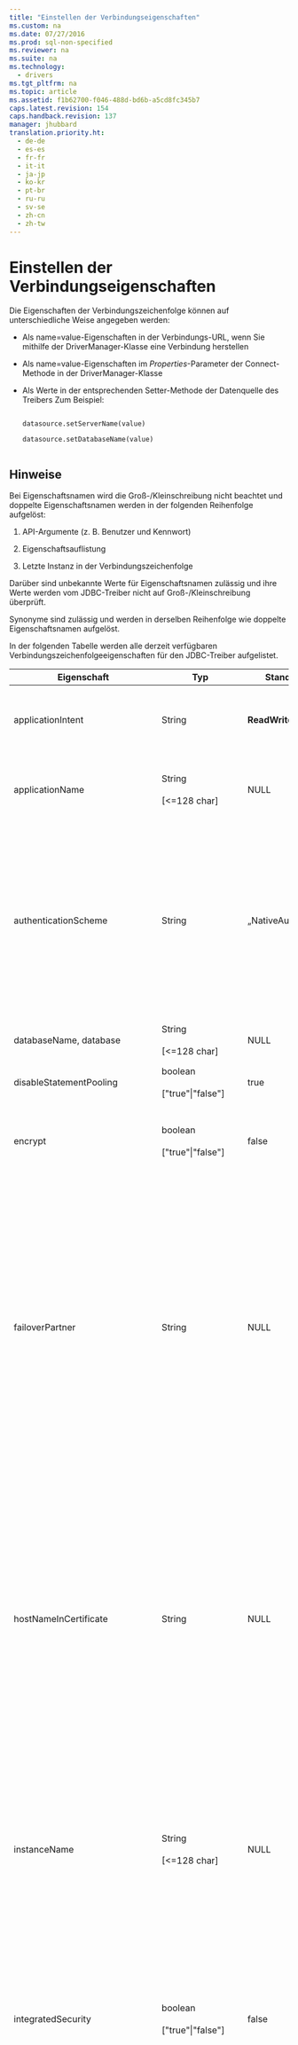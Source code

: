 ```yaml
---
title: "Einstellen der Verbindungseigenschaften"
ms.custom: na
ms.date: 07/27/2016
ms.prod: sql-non-specified
ms.reviewer: na
ms.suite: na
ms.technology: 
  - drivers
ms.tgt_pltfrm: na
ms.topic: article
ms.assetid: f1b62700-f046-488d-bd6b-a5cd8fc345b7
caps.latest.revision: 154
caps.handback.revision: 137
manager: jhubbard
translation.priority.ht: 
  - de-de
  - es-es
  - fr-fr
  - it-it
  - ja-jp
  - ko-kr
  - pt-br
  - ru-ru
  - sv-se
  - zh-cn
  - zh-tw
---
```

# Einstellen der Verbindungseigenschaften
  Die Eigenschaften der Verbindungszeichenfolge können auf unterschiedliche Weise angegeben werden:  
  
-   Als name\=value\-Eigenschaften in der Verbindungs\-URL, wenn Sie mithilfe der DriverManager\-Klasse eine Verbindung herstellen  
  
-   Als name\=value\-Eigenschaften im *Properties*\-Parameter der Connect\-Methode in der DriverManager\-Klasse  
  
-   Als Werte in der entsprechenden Setter\-Methode der Datenquelle des Treibers Zum Beispiel:  
  
    ```  
  
    datasource.setServerName(value)  
  
    datasource.setDatabaseName(value)  
  
    ```  
  
## Hinweise  
 Bei Eigenschaftsnamen wird die Groß\-\/Kleinschreibung nicht beachtet und doppelte Eigenschaftsnamen werden in der folgenden Reihenfolge aufgelöst:  
  
1.  API\-Argumente \(z. B. Benutzer und Kennwort\)  
  
2.  Eigenschaftsauflistung  
  
3.  Letzte Instanz in der Verbindungszeichenfolge  
  
 Darüber sind unbekannte Werte für Eigenschaftsnamen zulässig und ihre Werte werden vom JDBC\-Treiber nicht auf Groß\-\/Kleinschreibung überprüft.  
  
 Synonyme sind zulässig und werden in derselben Reihenfolge wie doppelte Eigenschaftsnamen aufgelöst.  
  
 In der folgenden Tabelle werden alle derzeit verfügbaren Verbindungszeichenfolgeeigenschaften für den JDBC\-Treiber aufgelistet.  
  
|Eigenschaft|Typ|Standardwert|Beschreibung|  
|-----------------|---------|------------------|------------------|  
|applicationIntent|String|**ReadWrite**|Deklariert den Arbeitsauslastungstyp der Anwendung beim Herstellen einer Verbindung mit einem Server. Mögliche Werte sind **ReadOnly** und **ReadWrite**. Weitere Informationen finden Sie unter [JDBC Driver-Unterstützung für hohe Verfügbarkeit, Notfallwiederherstellung](../content/JDBC-Driver-Support-for-High-Availability--Disaster-Recovery.md).|  
|applicationName|String<br /><br /> \[\<\=128 char\]|NULL|Der Anwendungsname oder „[!INCLUDE[jdbcNoVersion](../content/includes/jdbcNoVersion_md.md)]“, wenn kein Name angegeben ist. Wird verwendet, um die jeweilige Anwendung in verschiedenen [!INCLUDE[ssNoVersion](../content/includes/ssNoVersion_md.md)]\-Profilerstellungs\- und Protokollierungstools zu identifizieren.|  
|authenticationScheme|String|„NativeAuthentication“|Gibt an, welche Art der integrierten Sicherheit von der Anwendung verwendet werden soll. Mögliche Werte sind **JavaKerberos** sowie der Standardwert **NativeAuthentication**.<br /><br /> Bei der Verwendung von **authenticationScheme\=JavaKerberos** müssen Sie den vollständig qualifizierten Domänennamen \(FQDN\) in der **serverName**\- oder **serverSpn**\-Eigenschaft angeben. Andernfalls tritt ein Fehler auf \(Server wurde in Kerberos\-Datenbank nicht gefunden\).<br /><br /> Weitere Informationen zur Verwendung von **authenticationScheme** finden Sie unter [Herstellen von Verbindungen mit SQL Server mit der integrierten Kerberos-Authentifizierung](../content/Using-Kerberos-Integrated-Authentication-to-Connect-to-SQL-Server.md).|  
|databaseName, database|String<br /><br /> \[\<\=128 char\]|NULL|Der Name der Datenbank, zu der eine Verbindung hergestellt werden soll. Ohne Angabe wird eine Verbindung zur Standarddatenbank hergestellt.|  
|disableStatementPooling|boolean<br /><br /> \["true"&#124;"false"\]|true|Nur der Wert „true“ wird derzeit unterstützt. Wenn „false“ eingestellt ist, wird eine Ausnahme ausgegeben.|  
|encrypt|boolean<br /><br /> \["true"&#124;"false"\]|false|Legen Sie „true“ fest, um anzugeben, dass [!INCLUDE[ssNoVersion](../content/includes/ssNoVersion_md.md)] die Secure Sockets Layer \(SSL\)\-Verschlüsselung für alle Daten verwendet, die zwischen dem Client und dem Server hin\- und hergesendet werden, wenn auf dem Server ein Zertifikat installiert ist. Der Standardwert ist false.|  
|failoverPartner|String|NULL|Der Name des Failoverservers, der für die Konfiguration der Datenbankspiegelung verwendet werden soll. Diese Eigenschaft wird für einen anfänglichen Verbindungsfehler mit dem Prinzipalserver verwendet. Nachdem Sie die erste Verbindung hergestellt haben, wird diese Eigenschaft ignoriert. Muss in Verbindung mit der databaseName\-Eigenschaft verwendet werden. **Note:**  Der Treiber unterstützt nicht, dass die Portnummer der Serverinstanz für die Failoverpartnerinstanz als Teil der failoverPartner\-Eigenschaft in der Verbindungszeichenfolge angegeben wird. Es wird jedoch unterstützt, dass die serverName\-, instanceName\- und portNumber\-Eigenschaften der Prinzipalserverinstanz und die failoverPartner\-Eigenschaft der Failoverpartnerinstanz in derselben Verbindungszeichenfolge angegeben werden. <br /><br /> Wenn Sie den Namen eines virtuellen Netzwerks in der **Server**\-Verbindungseigenschaft angeben, können Sie keine Datenbankspiegelung verwenden. Weitere Informationen finden Sie unter [JDBC Driver-Unterstützung für hohe Verfügbarkeit, Notfallwiederherstellung](../content/JDBC-Driver-Support-for-High-Availability--Disaster-Recovery.md).|  
|hostNameInCertificate|String|NULL|Der Hostname, der bei der Überprüfung des [!INCLUDE[ssNoVersion](../content/includes/ssNoVersion_md.md)]\-SSL\-Zertifikats verwendet werden soll.<br /><br /> Wenn die hostNameInCertificate\-Eigenschaft nicht angegeben oder auf NULL festgelegt ist, verwendet [!INCLUDE[jdbcNoVersion](../content/includes/jdbcNoVersion_md.md)] den **serverName**\-Eigenschaftswert auf der Verbindungs\-URL als Hostnamen, um das [!INCLUDE[ssNoVersion](../content/includes/ssNoVersion_md.md)]\-SSL\-Zertifikat zu überprüfen. **Note:**  Diese Eigenschaft wird in Kombination mit der **encrypt**\-Eigenschaft und der **trustServerCertificate**\-Eigenschaft verwendet. Diese Eigenschaft wirkt sich nur dann auf die Zertifikatsüberprüfung aus, wenn die **encrypt**\-Eigenschaft auf „true“ und die **trustServerCertificate**\-Eigenschaft auf „false“ festgelegt ist. Stellen Sie sicher, dass der an **hostNameInCertificate** übergebene Wert genau dem allgemeinen Namen \(Common Name, CN\) oder DNS\-Namen im Subjektalternativnamen \(Subject Alternate Name, SAN\) im Serverzertifikat entspricht. Nur dann kann eine SSL\-Verbindung erfolgreich hergestellt werden. Weitere Informationen finden Sie unter [Grundlegendes zur SSL-Unterstützung](../content/Understanding-SSL-Support.md).|  
|instanceName|String<br /><br /> \[\<\=128 char\]|NULL|Der [!INCLUDE[ssNoVersion](../content/includes/ssNoVersion_md.md)]\-Instanzname, mit dem eine Verbindung hergestellt wird. Ohne Angabe eines Namens wird eine Verbindung mit der Standardinstanz hergestellt. Informationen zu dem Fall, in dem sowohl instanceName als auch Port angegeben sind, finden Sie in den Hinweisen zum Port.<br /><br /> Wenn Sie den Namen eines virtuellen Netzwerks in der **Server**\-Verbindungseigenschaft angeben, können Sie keine **instanceName**\-Verbindungseigenschaft verwenden. Weitere Informationen finden Sie unter [JDBC Driver-Unterstützung für hohe Verfügbarkeit, Notfallwiederherstellung](../content/JDBC-Driver-Support-for-High-Availability--Disaster-Recovery.md).|  
|integratedSecurity|boolean<br /><br /> \["true"&#124;"false"\]|false|Legen Sie "true" fest, um anzugeben, dass von [!INCLUDE[ssNoVersion](../content/includes/ssNoVersion_md.md)] Windows\-Anmeldeinformationen verwendet werden, um den Benutzer der Anwendung zu authentifizieren. Wenn „true“ festgelegt ist, sucht der JDBC\-Treiber im Cache für Anmeldeinformationen des lokalen Computers nach Anmeldeinformationen, die bereits bei der Anmeldung am Computer oder im Netzwerk zur Verfügung gestellt wurden. Wenn „false“ festgelegt ist, müssen Benutzername und Kennwort angegeben werden. **Note:**  Diese Verbindungseigenschaft wird nur auf [!INCLUDE[msCoName](../content/includes/msCoName_md.md)]\-Windows\-Betriebssystemen unterstützt.|  
|lastUpdateCount|boolean<br /><br /> \["true"&#124;"false"\]|true|Wenn der Wert dieser Eigenschaft auf „true“ gesetzt ist, wird nur die letzte Updatezählung von einer SQL\-Anweisung zurückgegeben, die an den Server übergegeben wurde. Der Wert kann in einzelnen SELECT\-, INSERT\- oder DELETE\-Anweisungen verwendet werden, wenn zusätzliche Updatezählungen von Servertriggern ignoriert werden sollen. Wenn diese Eigenschaft auf „false“ gesetzt ist, werden alle Updatezählungen zurückgegeben, einschließlich der von Servertriggern. **Note:**  Diese Eigenschaft gilt nur bei Verwendung mit den [executeUpdate](../content/executeUpdate-Method--SQLServerStatement-.md)\-Methoden. Bei allen anderen execute\-Methoden werden alle Ergebnisse und Updatezählungen zurückgegeben. Diese Eigenschaft betrifft nur Updatezählungen, die von Servertriggern zurückgegeben werden. Sie betrifft keine Resultsets oder Fehler, die Folge der Ausführung eines Triggers sind.|  
|lockTimeout|int|\-1|Die Anzahl der Millisekunden, die gewartet wird, bevor die Datenbank ein Sperrtimeout meldet. Standardmäßig wird unendlich lang gewartet. Wenn angegeben, ist dieser Wert die Standardeinstellung für alle Anweisungen der Verbindung. Beachten Sie, dass  `Statement.setQueryTimeout()`  zum Festlegen des Timeouts für bestimmte Anweisungen verwendet werden kann. Der Wert kann 0 sein, was „keine Wartezeit“ angibt.|  
|loginTimeout|int \[0..65535\]|15|Die Wartezeit in Sekunden, bevor der Treiber bei einem Verbindungsfehler ein Timeout meldet. Mit dem Wert 0 wird angegeben, dass das Timeout das Standardsystemtimeout ist, das standardmäßig auf 15 Sekunden festgelegt ist. Ein Wert ungleich 0 gibt die Wartezeit in Sekunden an, bevor der Treiber bei einem Verbindungsfehler ein Timeout meldet.<br /><br /> Wenn Sie in der **Server**\-Verbindungseigenschaft den Namen eines virtuellen Netzwerks angeben, sollten Sie einen Timeoutwert von mindestens drei Minuten angeben, damit ausreichend Zeit für die Herstellung einer Failoververbindung vorhanden ist. Weitere Informationen finden Sie unter [JDBC Driver-Unterstützung für hohe Verfügbarkeit, Notfallwiederherstellung](../content/JDBC-Driver-Support-for-High-Availability--Disaster-Recovery.md).|  
|multiSubnetFailover|Boolean|false|Geben Sie immer **multiSubnetFailover\=true** an, wenn Sie eine Verbindung mit dem Verfügbarkeitsgruppenlistener einer [!INCLUDE[ssSQL11](../content/includes/ssSQL11_md.md)]\-Verfügbarkeitsgruppe oder einer [!INCLUDE[ssSQL11](../content/includes/ssSQL11_md.md)]\-Failoverclusterinstanz herstellen.**multiSubnetFailover\=true** konfiguriert [!INCLUDE[jdbcNoVersion](../content/includes/jdbcNoVersion_md.md)], um eine schnellere Erkennung sowie die Verbindung zum \(derzeit\) aktiven Server zu gewährleisten. Mögliche Werte sind „true“ und „false“. Weitere Informationen finden Sie unter [JDBC Driver-Unterstützung für hohe Verfügbarkeit, Notfallwiederherstellung](../content/JDBC-Driver-Support-for-High-Availability--Disaster-Recovery.md).<br /><br /> Sie können programmgesteuert auf die **multiSubnetFailover**\-Verbindungseigenschaft zugreifen, mithilfe von [getPropertyInfo](../content/getPropertyInfo-Method--SQLServerDriver-.md), [getMultiSubnetFailover](../content/getMultiSubnetFailover-Method--SQLServerDataSource-.md) und [setMultiSubnetFailover](../content/setMultiSubnetFailover-Method--SQLServerDataSource-.md).|  
|packetSize|int \[\-1&#124; 0 &#124; 512..32767\]|8000|Die Netzwerkpaketgröße, die zur Kommunikation mit SQL Server verwendet wird, angegeben in Bytes. Der Wert \-1 gibt an, dass die Standardpaketgröße des Servers verwendet wird. Der Wert 0 gibt an, dass der maximale Wert von 32767 verwendet wird. Wenn diese Eigenschaft auf einen Wert außerhalb des zulässigen Bereichs festgelegt ist, wird eine Ausnahme ausgelöst. **Important:**  Es wird nicht empfohlen, die packetSize\-Eigenschaft zu verwenden, wenn die Verschlüsselung aktiviert ist \(encrypt\=true\). Andernfalls könnte der Treiber einen Verbindungsfehler auslösen. Weitere Informationen finden Sie unter der [setPacketSize](../content/setPacketSize-Method--SQLServerDataSource-.md)\-Methode der [SQLServerDataSource](../content/SQLServerDataSource-Class.md)\-Klasse.|  
|Kennwort|String<br /><br /> \[\<\=128 char\]|NULL|Das Datenbankkennwort|  
|portNumber, port|int \[0..65535\]|1433|Der Port, der von [!INCLUDE[ssNoVersion](../content/includes/ssNoVersion_md.md)] überwacht wird. Wenn die Portnummer in der Verbindungszeichenfolge angegeben wird, erfolgt keine Anforderung an sqlbrowser. Wenn sowohl der Port als auch instanceName angegeben werden, wird die Verbindung mit dem angegebenen Port hergestellt. Allerdings wird **instanceName** überprüft, und wenn keine Übereinstimmung mit dem Port vorliegt, wird ein Fehler ausgelöst. **Important:**  Es wird empfohlen, immer die Portnummer anzugeben, da dies sicherer ist als die Verwendung des SQL\-Browsers.|  
|responseBuffering|String<br /><br /> \["full"&#124;"adaptive"\]|adaptive|Wenn diese Eigenschaft auf „adaptive“ festgelegt ist, werden die minimalen möglichen Daten bei Bedarf gepuffert. Der Standardmodus ist „adaptive“.<br /><br /> Wenn diese Eigenschaft auf „full“ festgelegt wird, wird das gesamte Resultset vom Server gelesen, wenn eine Anweisung ausgeführt wird. **Note:**  Nach dem Upgrade des JDBC\-Treibers von Version 1.2 ist das Standardpufferverhalten auf „adaptive“ festgelegt. Wenn bei Ihrer Anwendung die responseBuffering\-Eigenschaft nie eingestellt wurde und Sie das Standardverhalten von Version 1.2 in Ihrer Anwendung beibehalten möchten, müssen Sie die responseBuffering\-Eigenschaft auf „full“ festlegen. Dies können Sie entweder in den Verbindungseigenschaften oder mithilfe der [setResponseBuffering](../content/setResponseBuffering-Method--SQLServerStatement-.md)\-Methode des [SQLServerStatement](../content/SQLServerStatement-Class.md)\-Objekts tun.|  
|selectMethod|String<br /><br /> \["direct"&#124;"cursor"\]|Direkt|Wenn diese Eigenschaft auf „cursor“ festgelegt ist, wird für jede Abfrage, die auf der Verbindung für die Cursor TYPE\_FORWARD\_ONLY und CONCUR\_READ\_ONLY erstellt wird, ein Datenbankcursor erstellt. Diese Eigenschaft ist in der Regel nur dann erforderlich, wenn die Anwendung sehr große Resultsets generiert, die nicht vollständig in den Clientspeicher übernommen werden können. Wenn diese Eigenschaft auf „cursor“ festgelegt ist, wird nur eine begrenzte Anzahl von Resultsetzeilen in den Clientspeicher übernommen. Standardmäßig werden alle Resultsetzeilen in den Clientspeicher übernommen. Dieses Verhalten weist die schnellste Leistung auf, wenn die Anwendung alle Zeilen verarbeitet.|  
|sendStringParametersAsUnicode|boolean<br /><br /> \["true"&#124;"false"\]|true|Wenn die **sendStringParametersAsUnicode**\-Eigenschaft auf „true“ festgelegt ist, werden Zeichenfolgenparameter im Unicode\-Format an den Server gesendet.<br /><br /> Wenn die **sendStringParametersAsUnicode**\-Eigenschaft auf „false“ festgelegt ist, werden Zeichenfolgenparameter statt in Unicode in anderen Formaten, z. B. ASCII\/MBCS an den Server gesendet.<br /><br /> Der Standardwert für die **sendStringParametersAsUnicode**\-Eigenschaft ist „true“. **Note:**  Die **sendStringParametersAsUnicode**\-Eigenschaft wird nur überprüft, wenn ein Parameterwert mit **CHAR**\-, **VARCHAR**\-, oder **LONGVARCHAR**\-JDBC\-Typen gesendet wird. Die neuen JDBC 4.0\-Methoden für nationale Zeichensätze, wie z. B. setNString, setNCharacterStream, und setNClob der [SQLServerPreparedStatement](../content/SQLServerPreparedStatement-Class.md)\-Klasse und der [SQLServerCallableStatement](../content/SQLServerCallableStatement-Class.md)\-Klasse, senden ihre Werte immer im Unicode\-Format an den Server, unabhängig von der Einstellung dieser Eigenschaft. Für eine optimale Leistung mit den **CHAR**\-, **VARCHAR**\-, und **LONGVARCHAR**\-JDBC\-Datentypen sollte die **sendStringParametersAsUnicode**\-Eigenschaft bei einer Anwendung auf „false“ eingestellt sein, und es sollten die Methoden setString, setCharacterStream, und setClob für nicht nationale Zeichensätze der [SQLServerPreparedStatement](../content/SQLServerPreparedStatement-Class.md)\- und der [SQLServerCallableStatement](../content/SQLServerCallableStatement-Class.md)\-Klasse verwendet werden. Wenn bei der Anwendung die **sendStringParametersAsUnicode**\-Eigenschaft auf „false“ festgelegt wird und eine Methode für nicht nationale Zeichensätze verwendet wird, um auf Unicode\-Datentypen auf Serverseite zuzugreifen \(z. B. **nchar**, **nvarchar** und **ntext**\), können Daten verloren gehen, wenn die Datenbanksortierung die Zeichen in den Zeichenfolgenparametern, die von der Methode für nicht nationale Zeichensätze übergeben wurden, nicht unterstützt. Beachten Sie, dass eine Anwendung für die **NCHAR**\-, **NVARCHAR**\-, und **LONGNVARCHAR**\-JDBC\-Datentypen die Methoden setNString, setNCharacterStream, und setNClob für nationale Zeichenfolgen der [SQLServerPreparedStatement](../content/SQLServerPreparedStatement-Class.md)\- und der [SQLServerCallableStatement](../content/SQLServerCallableStatement-Class.md)\-Klasse verwenden sollte.|  
|sendTimeAsDatetime|boolean<br /><br /> \["true"&#124;"false"\]|true|Diese Eigenschaft wurde in [!INCLUDE[ssNoVersion](../content/includes/ssNoVersion_md.md)] JDBC Driver 3.0 hinzugefügt.<br /><br /> Wenn „true“, werden java.sql.Time\-Werte als [!INCLUDE[ssNoVersion](../content/includes/ssNoVersion_md.md)] **datetime**\-Werte an den Server gesendet.<br /><br /> Wenn „false“, werden java.sql.Time\-Werte als [!INCLUDE[ssNoVersion](../content/includes/ssNoVersion_md.md)] **time**\-Werte an den Server gesendet.<br /><br /> **sendTimeAsDatetime** kann auch mit dem [SQLServerDataSource.setSendTimeAsDatetime](../content/setSendTimeAsDatetime-Method--SQLServerDataSource-.md)\-Element programmgesteuert geändert werden.<br /><br /> In künftigen Versionen kann sich der Standardwert für diese Eigenschaft ändern.<br /><br /> Weitere Informationen darüber, wie java.sql.Time\-Werte vor dem Senden an den Server von [!INCLUDE[jdbcNoVersion](../content/includes/jdbcNoVersion_md.md)] konfiguriert werden, finden Sie unter [Konfigurieren der Art und Weise, wie java.sql.Time-Werte an den Server gesendet werden](../content/Configuring-How-java.sql.Time-Values-are-Sent-to-the-Server.md).|  
|serverName, server|String|NULL|Name des Computers, auf dem [!INCLUDE[ssNoVersion](../content/includes/ssNoVersion_md.md)] ausgeführt wird.<br /><br /> Sie können auch den Namen des virtuellen Netzwerks einer [!INCLUDE[ssHADR](../content/includes/ssHADR_md.md)]\-Verfügbarkeitsgruppe angeben. Weitere Informationen finden Sie unter [JDBC Driver-Unterstützung für hohe Verfügbarkeit, Notfallwiederherstellung](../content/JDBC-Driver-Support-for-High-Availability--Disaster-Recovery.md).|  
|serverSpn|String|NULL|Ab dem Microsoft JDBC Driver 4.2 für SQL Server kann diese optionale Eigenschaft verwendet werden, um den Dienstprinzipalnamen \(Service Principal Name, SPN\) für eine Java\-Kerberos\-Verbindung anzugeben.  Sie wird in Kombination mit **authenticationScheme** verwendet.<br /><br /> Der SPN kann in der Form „MSSQLSvc\/fqdn:port@REALM“ angegeben werden, wobei „fqdn“ den vollqualifizierten Domänennamen, „Port“ die Portnummer und „REALM“ den Kerberos\-Bereich des SQL Server\-Computers in Großbuchstaben darstellen.<br /><br /> Hinweis: Die Angabe „@REALM“ ist optional, wenn der Standardbereich des Clients \(gemäß Angabe in der Kerberos\-Konfiguration\) mit dem Kerberos\-Bereich des SQL Server\-Computers übereinstimmt.<br /><br /> Weitere Informationen zur Verwendung von **serverSpn** mit Java Kerberos finden Sie unter [Herstellen von Verbindungen mit SQL Server mit der integrierten Kerberos-Authentifizierung](../content/Using-Kerberos-Integrated-Authentication-to-Connect-to-SQL-Server.md).|  
|serverNameAsACE|boolean<br /><br /> \["true"&#124;"false"\]|false|Legen Sie, beginnend mit Microsoft JDBC Driver 6.0 für SQL Server, die Eigenschaft auf „true“ fest, um anzugeben, dass der Treiber für die Verbindung den Unicodeservernamen in eine ASCII\-kompatible Codierung übersetzen soll \(Punycode\). Wenn diese Einstellung auf „false“ festgelegt ist, stellt der Treiber die Verbindung unter Verwendung des vom Benutzer bereitgestellten Servernamens her.<br /><br /> Weitere Informationen finden Sie unter [Internationale Funktionen des JDBC-Treibers](../content/International-Features-of-the-JDBC-Driver.md).|  
|columnEncryptionSetting|boolean<br /><br /> \["true"&#124;"false"\]|false|Legen Sie die Eigenschaft auf „true“ fest, um das Feature „Immer verschlüsselt“ \(Always Encrypted, AE\) zu verwenden, beginnend mit Microsoft JDBC Driver 6.0 für SQL Server. Wenn AE aktiviert ist, werden vertrauliche Daten, die in verschlüsselten Datenbank\-Spalten in SQL Server gespeichert sind, vom JDBC\-Treiber transparent verschlüsselt und entschlüsselt.<br /><br /> Weitere Informationen finden Sie unter [Verwenden von „Immer verschlüsselt“ mit dem JDBC-Treiber](../content/Using-Always-Encrypted-with-the-JDBC-Driver.md). **Note:**  AE ist mit SQL Server 2016 \(Vorschau\) oder neueren Versionen verfügbar.|  
|trustServerCertificate|boolean<br /><br /> \["true"&#124;"false"\]|false|Legen Sie die Eigenschaft auf „true“ fest, um anzugeben, dass [!INCLUDE[jdbcNoVersion](../content/includes/jdbcNoVersion_md.md)] das [!INCLUDE[ssNoVersion](../content/includes/ssNoVersion_md.md)]\-SSL\-Zertifikat nicht überprüft.<br /><br /> Wenn „true“, gilt das [!INCLUDE[ssNoVersion](../content/includes/ssNoVersion_md.md)]\-SSL\-Zertifikat automatisch als vertrauenswürdig, wenn die Kommunikationsebene mittels SSL verschlüsselt wird.<br /><br /> Wenn „false“, überprüft [!INCLUDE[jdbcNoVersion](../content/includes/jdbcNoVersion_md.md)] das SSL\-Serverzertifikat. Schlägt die Überprüfung des Serverzertifikats fehl, löst der Treiber einen Fehler aus und die beendet die Verbindung. Der Standardwert lautet "false". Stellen Sie sicher, dass der an **serverName** übergebene Wert genau dem allgemeinen Namen \(Common Name, CN\) oder DNS\-Namen im Subjektalternativnamen im Serverzertifikat entspricht. Nur dann kann eine SSL\-Verbindung erfolgreich hergestellt werden. Weitere Informationen finden Sie unter [Grundlegendes zur SSL-Unterstützung](../content/Understanding-SSL-Support.md). **Note:**  Diese Eigenschaft wird in Kombination mit der **encrypt**\-Eigenschaft verwendet. Diese Eigenschaft wirkt sich nur dann auf die SSL Serverzertifikatsüberprüfung aus, wenn die **encrypt**\-Eigenschaft auf „true“ festgelegt ist.|  
|trustStore|String|NULL|Der Pfad \(einschließlich Dateiname\) zur trustStore\-Zertifikatsdatei. Die trustStore\-Datei enthält die Liste der Zertifikate, denen der Client vertraut.<br /><br /> Wenn diese Eigenschaft nicht angegeben oder auf NULL festgelegt ist, verwendet der Treiber die Suchregeln der Trust\-Manager\-Factory, um den zu verwendenden Zertifikatspeicher zu ermitteln.<br /><br /> Die Standard\-SunX509 TrustManagerFactory versucht, die vertrauenswürdigen Informationen in der folgenden Suchreihenfolge zu finden:<br /><br /> -   Eine von der Java Virtual Machine \(JVM\)\-Systemeigenschaft „javax.net.ssl.trustStore“ angegebene Datei.<br />-   Datei "\<java\-home\>\/lib\/security\/jssecacerts".<br />-   Datei "\<java\-home\>\/lib\/security\/jssecacerts".<br /><br /> Weitere Informationen finden Sie in der Dokumentation zur SUNX509 TrustManager\-Schnittstelle auf der Sun Microsystems\-Website. **Note:**  Die trustStorePassword\-Eigenschaft hat nur dann Auswirkungen auf die Suche nach „trustStore“ für das Zertifikat, wenn die **encrypt**\-Eigenschaft auf „true“ und die **trustServerCertificate**\-Eigenschaft auf „false“ festgelegt ist.|  
|trustStorePassword|String|NULL|Das Kennwort, das verwendet wird, um die Integrität der trustStore\-Daten zu überprüfen.<br /><br /> Wenn die trustStore\-Eigenschaft festgelegt ist, aber die trustStorePassword\-Eigenschaft nicht festgelegt ist, wird die Integrität von „trustStore“ nicht überprüft.<br /><br /> Wenn sowohl die trustStore\- als auch die TrustStorePassword\-Eigenschaft nicht angegeben wurde, verwendet der Treiber die JVM\-Systemeigenschaften „javax.net.ssl.trustStore“ und „javax.net.ssl.trustStorePassword“. Wenn die Systemeigenschaft „javax.net.ssl.trustStorePassword“ nicht angegeben ist, wird die Integrität von „trustStore“ nicht überprüft.<br /><br /> Wenn die trustStore\-Eigenschaft nicht festgelegt ist, die trustStorePassword\-Eigenschaft jedoch festgelegt ist, verwendet der JDBC\-Treiber die von „javax.net.ssl.trustStore“ angegebene Datei als Vertrauensspeicher, und die Integrität des Vertrauensspeichers wird mithilfe des angegebenen „trustStorePassword“ überprüft. Dies kann erforderlich sein, wenn in der Clientanwendung das Kennwort nicht in der JVM\-Systemeigenschaft gespeichert werden soll. **Note:**  Die trustStorePassword\-Eigenschaft hat nur dann Auswirkungen auf die Suche nach „trustStore“ für das Zertifikat, wenn die **encrypt**\-Eigenschaft auf „true“ und die **trustServerCertificate**\-Eigenschaft auf „false“ festgelegt ist.|  
|userName, user|String<br /><br /> \[\<\=128 char\]|NULL|Der Datenbankbenutzer.|  
|workstationID|String<br /><br /> \[\<\=128 char\]|\<leere Zeichenfolge\>|Die ID der Arbeitsstation. Wird verwendet, um die jeweilige Arbeitsstation in verschiedenen [!INCLUDE[ssNoVersion](../content/includes/ssNoVersion_md.md)]\-Profilerstellungs\- und Protokollierungstools zu identifizieren. Wenn keine Angabe erfolgt, wird die \<leere Zeichenfolge\> verwendet.|  
|xopenStates|boolean<br /><br /> \["true"&#124;"false"\]|false|Legen Sie die Eigenschaft auf „true“ fest, um anzugeben, dass der Treiber in Ausnahmen XOPEN\-kompatible Statuscodes zurückgibt. Standardmäßig werden SQL 99\-Statuscodes zurückgegeben.|  
  
> [!NOTE]  
>  [!INCLUDE[jdbcNoVersion](../content/includes/jdbcNoVersion_md.md)] akzeptiert die standardmäßigen Serverwerte für Verbindungseigenschaften, außer ANSI\_DEFAULTS und IMPLICIT\_TRANSACTIONS.[!INCLUDE[jdbcNoVersion](../content/includes/jdbcNoVersion_md.md)] legt ANSI\_DEFAULTS automatisch auf ON und IMPLICIT\_TRANSACTIONS auf OFF fest.  
  
## Siehe auch  
 [Verbinden von SQL Server mit dem JDBC-Treiber](../content/Connecting-to-SQL-Server-with-the-JDBC-Driver.md)  
  
  
